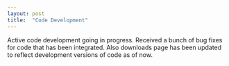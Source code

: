 ```yaml
---
layout: post
title:  "Code Development"
---
```

Active code development going in progress. Received a bunch of bug fixes for code that has been integrated. Also downloads page has been updated to reflect development versions of code as of now.


